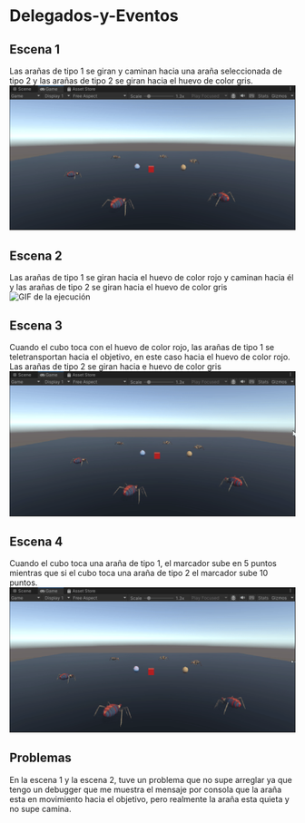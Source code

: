 # Delegados-y-Eventos

## Escena 1
Las arañas de tipo 1 se giran y caminan hacia una araña seleccionada de tipo 2 y las arañas de tipo 2 se giran hacia el huevo de color gris.
![GIF de la ejecución](Escena1.gif)

## Escena 2
Las arañas de tipo 1 se giran hacia el huevo de color rojo y caminan hacia él y las arañas de tipo 2 se giran hacia el huevo de color gris
![GIF de la ejecución](Escena2.gif)

## Escena 3
Cuando el cubo toca con el huevo de color rojo, las arañas de tipo 1 se teletransportan hacia el objetivo, en este caso hacia el huevo de color rojo. Las arañas de tipo 2 se giran hacia e huevo de color gris
![GIF de la ejecución](Escena3.gif)

## Escena 4
Cuando el cubo toca una araña de tipo 1, el marcador sube en 5 puntos mientras que si el cubo toca una araña de tipo 2 el marcador sube 10 puntos.
![GIF de la ejecución](Escena4.gif)

## Problemas
En la escena 1 y la escena 2, tuve un problema que no supe arreglar ya que tengo un debugger que me muestra el mensaje por consola que la araña esta en movimiento hacia el objetivo, pero realmente la araña esta quieta y no supe camina.
